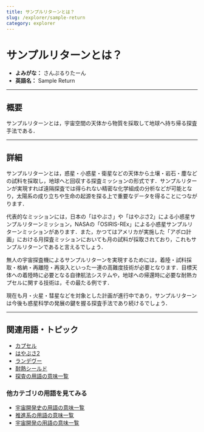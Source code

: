 ```yaml
---
title: サンプルリターンとは？
slug: /explorer/sample-return
category: explorer
---
```


# サンプルリターンとは？

- **よみがな：** さんぷるりたーん  
- **英語名：** Sample Return  

---

## 概要

サンプルリターンとは，宇宙空間の天体から物質を採取して地球へ持ち帰る探査手法である．

---

## 詳細

サンプルリターンとは，惑星・小惑星・衛星などの天体から土壌・岩石・塵などの試料を採取し，地球へと回収する探査ミッションの形式です．サンプルリターンが実現すれば遠隔探査では得られない精密な化学組成の分析などが可能となり，太陽系の成り立ちや生命の起源を探る上で重要なデータを得ることにつながります．

代表的なミッションには，日本の「はやぶさ」や「はやぶさ2」による小惑星サンプルリターンミッション，NASAの「OSIRIS-REx」による小惑星サンプルリターンミッションがあります．また，かつてはアメリカが実施した「アポロ計画」における月探査ミッションにおいても月の試料が採取されており，これもサンプルリターンであると言えるでしょう．

無人の宇宙探査機によるサンプルリターンを実現するためには，着陸・試料採取・格納・再離陸・再突入といった一連の高難度技術が必要となります．目標天体への着陸時に必要となる自律航法システムや，地球への帰還時に必要な耐熱カプセルに関する技術は，その最たる例です．

現在も月・火星・彗星などを対象とした計画が進行中であり，サンプルリターンは今後も惑星科学の発展の鍵を握る探査手法であり続けるでしょう．

---

## 関連用語・トピック

- [カプセル](/docs/explorer/capsule)
- [はやぶさ2](/docs/explorer/hayabusa2)
- [ランデヴー](/docs/explorer/rendezvous)
- [耐熱シールド](/docs/explorer/thermal-protection-shield)
- [探査の用語の意味一覧](/docs/category/explorer)

### 他カテゴリの用語を見てみる
- [宇宙開発史の用語の意味一覧](/docs/category/history)
- [推進系の用語の意味一覧](/docs/category/propulsion)
- [宇宙開発の用語の意味一覧](/docs/category/glossary)